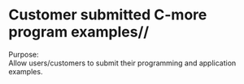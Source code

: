 
# Customer submitted C-more program examples//

Purpose:  
Allow users/customers to submit their programming and application examples. 









